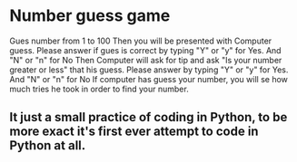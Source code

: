 # Number guess game 
Gues number from 1 to 100
Then you will be presented with Computer guess.
Please answer if gues is correct by typing "Y" or "y" for Yes. And "N" or "n" for No
Then Computer will ask for  tip and ask "Is your number greater or less" that his guess. Please answer by typing "Y" or "y" for Yes. And "N" or "n" for No
If computer has guess your number, you will se how much tries he took in order to find your number.

## It just a small practice of coding in Python, to be more exact it's first ever attempt to code in Python at all.
